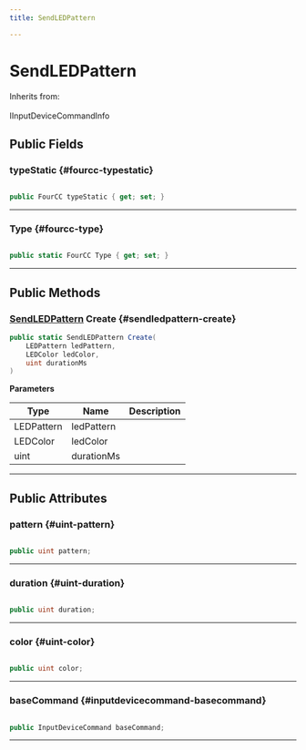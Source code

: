 ```yaml
---
title: SendLEDPattern

---
```


# SendLEDPattern







Inherits from: <br></br>IInputDeviceCommandInfo




## Public Fields

### typeStatic {#fourcc-typestatic}

```csharp

public FourCC typeStatic { get; set; }

```






-----------

### Type {#fourcc-type}

```csharp

public static FourCC Type { get; set; }

```






-----------

## Public Methods

### [SendLEDPattern](/unity-api/api/UnityEngine.XR.MagicLeap/InputSubsystem/Extensions/DeviceCommands/UnityEngine.XR.MagicLeap.InputSubsystem.Extensions.DeviceCommands.SendLEDPattern.md) Create {#sendledpattern-create}

```csharp
public static SendLEDPattern Create(
    LEDPattern ledPattern,
    LEDColor ledColor,
    uint durationMs
)
```


**Parameters**

| Type | Name  | Description  | 
|--|--|--|
| LEDPattern |ledPattern||
| LEDColor |ledColor||
| uint |durationMs||






-----------

## Public Attributes

### pattern {#uint-pattern}

```csharp

public uint pattern;

```






-----------

### duration {#uint-duration}

```csharp

public uint duration;

```






-----------

### color {#uint-color}

```csharp

public uint color;

```






-----------

### baseCommand {#inputdevicecommand-basecommand}

```csharp

public InputDeviceCommand baseCommand;

```






-----------

